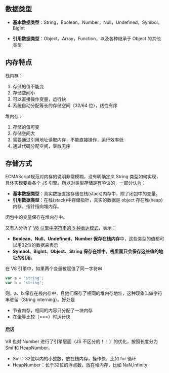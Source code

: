 ## 数据类型

- **基本数据类型**：String，Boolean，Number，Null，Undefined，Symbol，BigInt

- **引用数据类型**：Object，Array，Function，以及各种继承于 Object 的其他类型

## 内存特点

栈内存：

1. 存储的值不能变
2. 存储空间小
3. 可以直接操作变量，运行快
4. 系统自动分配等长的存储空间（32/64 位），线性有序

堆内存：

1. 存储的值可变
2. 存储空间大
3. 需要通过引用地址读取内存，不能直接操作，运行效率低
4. 通过代码分配空间，零散无序

## 存储方式
ECMAScript规范对内存的说明非常模糊，没有明确定义 String 类型如何实现，具体实现要看各个 JS 引擎。所以对类型存储是有争议的，一部分认为：
- **基本数据类型**：真实数据直接存储在栈(stack)内存中，除了闭包中的变量。
- **引用数据类型**：在栈(stack)中存储指针，真实的数据是 object 存在堆(heap)内存。指针指向堆内存。

闭包中的变量保存在堆内存中。

又有人分析了 [V8 引擎中字符串的 5 种表达模式](https://segmentfault.com/a/1190000023258026)，表示：
- **Boolean、Null、Undefined、Number 保存在栈内存**中，这些类型的值都可以用32位的数据来表示
- **Symbol、BigInt、Object、String 保存在堆中，栈里面只会保存这些值的地址的引用**。

在 V8 引擎中，如果两个变量被赋值了同一字符串

```js
var a = 'string';
var b = 'string';
```
则，a、b 保存在栈内存中，且他们保存了相同的堆内存地址，这种现象叫做字符串驻留（String interning）。好处是
- 节省内存，相同的内容只分配了一块内存
- 在全等比较（===）时运行快

#### 后话

V8 也对 Number 进行了引擎层面（JS 不区分的！！）的优化，按照长度分为 Smi 和 HeapNumber，

- Smi：32位以内的小整数，放在栈内存，操作快，比如 for 循环
- HeapNumber：长于32位的浮点数，放在堆内存，比如 NaN,Infinity
